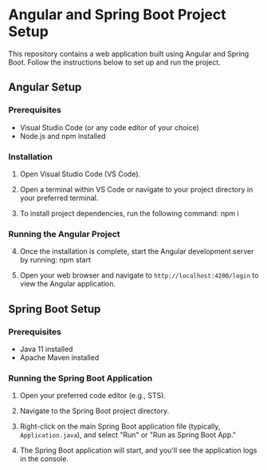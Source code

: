 # Angular and Spring Boot Project Setup

This repository contains a web application built using Angular and Spring Boot. Follow the instructions below to set up and run the project.

## Angular Setup

### Prerequisites
- Visual Studio Code (or any code editor of your choice)
- Node.js and npm installed

### Installation

1. Open Visual Studio Code (VS Code).

2. Open a terminal within VS Code or navigate to your project directory in your preferred terminal.

3. To install project dependencies, run the following command:
npm i 


### Running the Angular Project

4. Once the installation is complete, start the Angular development server by running:
npm start




5. Open your web browser and navigate to `http://localhost:4200/login` to view the Angular application.

## Spring Boot Setup

### Prerequisites
- Java 11 installed
- Apache Maven installed

### Running the Spring Boot Application

1. Open your preferred code editor (e.g., STS).

2. Navigate to the Spring Boot project directory.

3. Right-click on the main Spring Boot application file (typically, `Application.java`), and select "Run" or "Run as Spring Boot App."

4. The Spring Boot application will start, and you'll see the application logs in the console.



